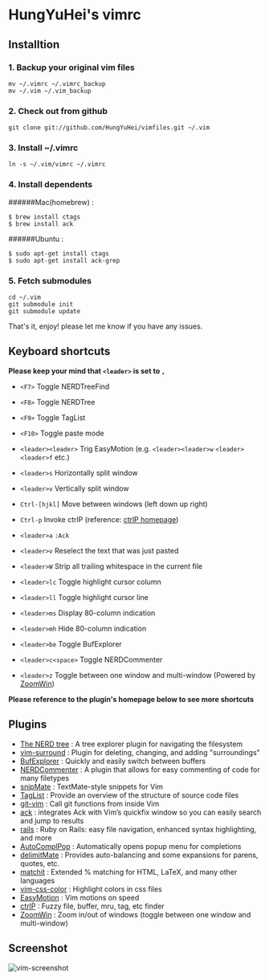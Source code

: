 # HungYuHei's vimrc

## Installtion

### 1. Backup your original vim files

```
mv ~/.vimrc ~/.vimrc_backup
mv ~/.vim ~/.vim_backup
```

### 2. Check out from github

```
git clone git://github.com/HungYuHei/vimfiles.git ~/.vim
```

### 3. Install ~/.vimrc

```
ln -s ~/.vim/vimrc ~/.vimrc
```

### 4. Install dependents

######Mac(homebrew) :

```
$ brew install ctags
$ brew install ack
```

######Ubuntu :

```
$ sudo apt-get install ctags
$ sudo apt-get install ack-grep
```

### 5. Fetch submodules

```
cd ~/.vim
git submodule init
git submodule update
```

That's it, enjoy!
please let me know if you have any issues.

## Keyboard shortcuts

**Please keep your mind that `<leader>` is set to `,`**

* `<F7>` Toggle NERDTreeFind
* `<F8>` Toggle NERDTree
* `<F9>` Toggle TagList
* `<F10>` Toggle paste mode
* `<leader><leader>` Trig EasyMotion (e.g. `<leader><leader>w` `<leader><leader>f` etc.)
* `<leader>s` Horizontally split window
* `<leader>v` Vertically split window
* `Ctrl-[hjkl]` Move between windows (left down up right)
* `Ctrl-p` Invoke ctrlP (reference: [ctrlP homepage](https://github.com/kien/ctrlp.vim))

* `<leader>a` `:Ack`
* `<leader>v` Reselect the text that was just pasted
* `<leader>W` Strip all trailing whitespace in the current file
* `<leader>lc` Toggle highlight cursor column
* `<leader>ll` Toggle highlight cursor line
* `<leader>ms` Display 80-column indication
* `<leader>mh` Hide 80-column indication
* `<leader>be` Toggle BufExplorer
* `<leader>c<space>` Toggle NERDCommenter
* `<leader>z` Toggle between one window and multi-window (Powered by [ZoomWin](https://github.com/vim-scripts/ZoomWin))

**Please reference to the plugin's homepage below to see more shortcuts**

## Plugins

* [The NERD tree](http://www.vim.org/scripts/script.php?script_id=1658) : A tree explorer plugin for navigating the filesystem
* [vim-surround](http://www.vim.org/scripts/script.php?script_id=1697) : Plugin for deleting, changing, and adding "surroundings"
* [BufExplorer](http://www.vim.org/scripts/script.php?script_id=42) : Quickly and easily switch between buffers
* [NERDCommenter](http://www.vim.org/scripts/script.php?script_id=1218) : A plugin that allows for easy commenting of code for many filetypes
* [snipMate](http://www.vim.org/scripts/script.php?script_id=2540) : TextMate-style snippets for Vim
* [TagList](http://www.vim.org/scripts/script.php?script_id=273) : Provide an overview of the structure of source code files
* [git-vim](https://github.com/motemen/git-vim) : Call git functions from inside Vim
* [ack](http://www.vim.org/scripts/script.php?script_id=2572) : integrates Ack with Vim’s quickfix window so you can easily search and jump to results
* [rails](http://www.vim.org/scripts/script.php?script_id=1567) : Ruby on Rails: easy file navigation, enhanced syntax highlighting, and more
* [AutoComplPop](http://www.vim.org/scripts/script.php?script_id=1879) : Automatically opens popup menu for completions
* [delimitMate](http://www.vim.org/scripts/script.php?script_id=2754) : Provides auto-balancing and some expansions for parens, quotes, etc. 
* [matchit](http://www.vim.org/scripts/script.php?script_id=39) : Extended % matching for HTML, LaTeX, and many other languages
* [vim-css-color](https://github.com/skammer/vim-css-color) : Highlight colors in css files
* [EasyMotion](https://github.com/Lokaltog/vim-easymotion) : Vim motions on speed
* [ctrlP](https://github.com/kien/ctrlp.vim) : Fuzzy file, buffer, mru, tag, etc finder
* [ZoomWin](https://github.com/vim-scripts/ZoomWin) : Zoom in/out of windows (toggle between one window and multi-window)

## Screenshot

![vim-screenshot](http://pic.yupoo.com/hungyuhei/BHzoc9O8/medish.jpg)
